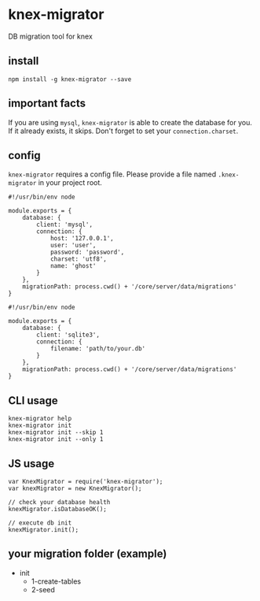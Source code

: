 # knex-migrator
DB migration tool for knex

## install
```npm install -g knex-migrator --save```


## important facts
If you are using `mysql`, `knex-migrator` is able to create the database for you.
If it already exists, it skips. Don't forget to set your `connection.charset`.

## config
`knex-migrator` requires a config file.
Please provide a file named `.knex-migrator` in your project root.


```
#!/usr/bin/env node

module.exports = {
    database: {
        client: 'mysql',
        connection: {
            host: '127.0.0.1',
            user: 'user',
            password: 'password',
            charset: 'utf8',
            name: 'ghost'
        }
    },
    migrationPath: process.cwd() + '/core/server/data/migrations'
}
```

```
#!/usr/bin/env node

module.exports = {
    database: {
        client: 'sqlite3',
        connection: {
            filename: 'path/to/your.db'
        }
    },
    migrationPath: process.cwd() + '/core/server/data/migrations'
}
```

## CLI usage
```
knex-migrator help
knex-migrator init
knex-migrator init --skip 1
knex-migrator init --only 1
```

## JS usage
```
var KnexMigrator = require('knex-migrator');
var knexMigrator = new KnexMigrator();

// check your database health
knexMigrator.isDatabaseOK();

// execute db init
knexMigrator.init();
```

## your migration folder (example)
- init
  - 1-create-tables
  - 2-seed

